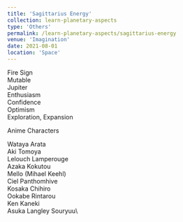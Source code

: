 ```yaml
---
title: 'Sagittarius Energy'
collection: learn-planetary-aspects
type: 'Others'
permalink: /learn-planetary-aspects/sagittarius-energy
venue: 'Imagination'
date: 2021-08-01
location: 'Space'
---
```


Fire Sign  
Mutable  
Jupiter    
Enthusiasm    
Confidence    
Optimism    
Exploration, Expansion  
  
Anime Characters  

Wataya Arata    
Aki Tomoya  
Lelouch Lamperouge  
Azaka Kokutou  
Mello (Mihael Keehl)  
Ciel Panthomhive  
Kosaka Chihiro  
Ookabe Rintarou  
Ken Kaneki  
Asuka Langley Souryuu\

